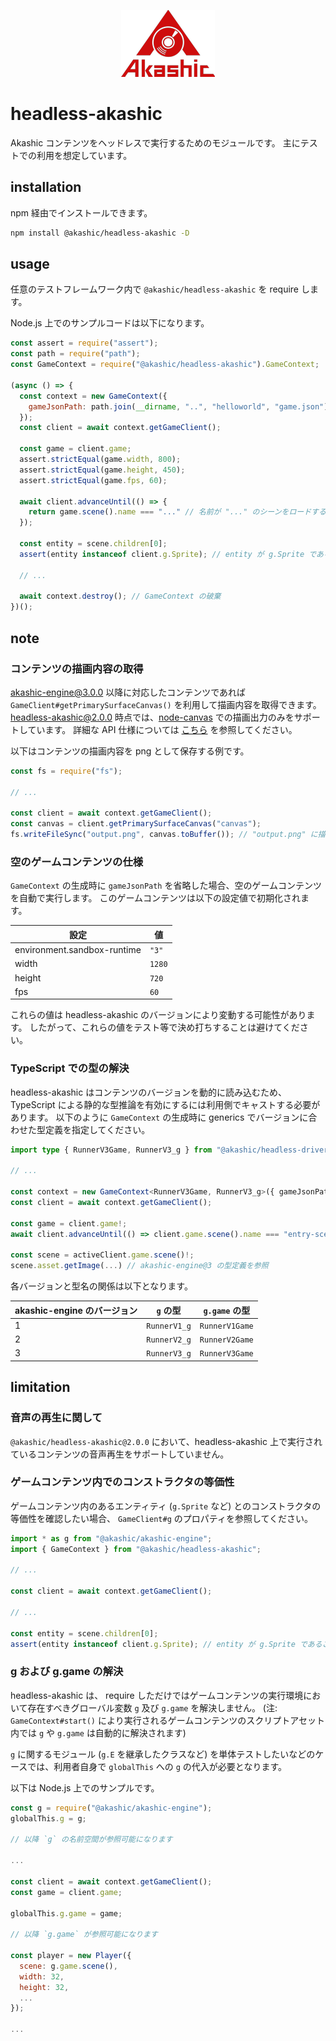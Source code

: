 <p align="center">
<img src="https://raw.githubusercontent.com/akashic-games/headless-akashic/main/img/akashic.png" />
</p>

# headless-akashic

Akashic コンテンツをヘッドレスで実行するためのモジュールです。
主にテストでの利用を想定しています。

## installation

npm 経由でインストールできます。

```sh
npm install @akashic/headless-akashic -D
```

## usage

任意のテストフレームワーク内で `@akashic/headless-akashic` を require します。

Node.js 上でのサンプルコードは以下になります。

```javascript
const assert = require("assert");
const path = require("path");
const GameContext = require("@akashic/headless-akashic").GameContext;

(async () => {
  const context = new GameContext({
    gameJsonPath: path.join(__dirname, "..", "helloworld", "game.json") // テストする game.json のパス
  });
  const client = await context.getGameClient();

  const game = client.game;
  assert.strictEqual(game.width, 800);
  assert.strictEqual(game.height, 450);
  assert.strictEqual(game.fps, 60);

  await client.advanceUntil(() => {
    return game.scene().name === "..." // 名前が "..." のシーンをロードするまで進める
  });

  const entity = scene.children[0];
  assert(entity instanceof client.g.Sprite); // entity が g.Sprite であることを確認

  // ...

  await context.destroy(); // GameContext の破棄
})();

```

## note

### コンテンツの描画内容の取得

akashic-engine@3.0.0 以降に対応したコンテンツであれば `GameClient#getPrimarySurfaceCanvas()` を利用して描画内容を取得できます。
headless-akashic@2.0.0 時点では、[node-canvas][node-canvas] での描画出力のみをサポートしています。
詳細な API 仕様については [こちら][node-canvas] を参照してください。

以下はコンテンツの描画内容を png として保存する例です。

```javascript
const fs = require("fs");

// ...

const client = await context.getGameClient();
const canvas = client.getPrimarySurfaceCanvas("canvas");
fs.writeFileSync("output.png", canvas.toBuffer()); // "output.png" に描画内容を書き出し
```

### 空のゲームコンテンツの仕様

`GameContext` の生成時に `gameJsonPath` を省略した場合、空のゲームコンテンツを自動で実行します。
このゲームコンテンツは以下の設定値で初期化されます。

| 設定 | 値 |
| --- | --- |
| environment.sandbox-runtime | `"3"` |
| width | `1280` |
| height | `720` |
| fps | `60` |

これらの値は headless-akashic のバージョンにより変動する可能性があります。
したがって、これらの値をテスト等で決め打ちすることは避けてください。

### TypeScript での型の解決

headless-akashic はコンテンツのバージョンを動的に読み込むため、TypeScript による静的な型推論を有効にするには利用側でキャストする必要があります。
以下のように `GameContext` の生成時に generics でバージョンに合わせた型定義を指定してください。

```typescript
import type { RunnerV3Game, RunnerV3_g } from "@akashic/headless-driver";

// ...

const context = new GameContext<RunnerV3Game, RunnerV3_g>({ gameJsonPath }); // generics による型の指定 (v3 の場合)
const client = await context.getGameClient();

const game = client.game!;
await client.advanceUntil(() => client.game.scene().name === "entry-scene");

const scene = activeClient.game.scene()!;
scene.asset.getImage(...) // akashic-engine@3 の型定義を参照
```

各バージョンと型名の関係は以下となります。

| akashic-engine のバージョン | `g` の型 | `g.game` の型 |
| --- | --- | --- |
| 1 | `RunnerV1_g` | `RunnerV1Game` |
| 2 | `RunnerV2_g` | `RunnerV2Game` |
| 3 | `RunnerV3_g` | `RunnerV3Game` |

## limitation

### 音声の再生に関して

`@akashic/headless-akashic@2.0.0` において、headless-akashic 上で実行されているコンテンツの音声再生をサポートしていません。

### ゲームコンテンツ内でのコンストラクタの等価性

ゲームコンテンツ内のあるエンティティ (`g.Sprite` など) とのコンストラクタの等価性を確認したい場合、 `GameClient#g` のプロパティを参照してください。

```javascript
import * as g from "@akashic/akashic-engine";
import { GameContext } from "@akashic/headless-akashic";

// ...

const client = await context.getGameClient();

// ...

const entity = scene.children[0];
assert(entity instanceof client.g.Sprite); // entity が g.Sprite であることを確認
```

### g および g.game の解決

headless-akashic は、 require しただけではゲームコンテンツの実行環境において存在すべきグローバル変数 `g` 及び `g.game` を解決しません。
(注: `GameContext#start()` により実行されるゲームコンテンツのスクリプトアセット内では `g` や `g.game` は自動的に解決されます)

`g` に関するモジュール (`g.E` を継承したクラスなど) を単体テストしたいなどのケースでは、利用者自身で `globalThis` への `g` の代入が必要となります。

以下は Node.js 上でのサンプルです。

```javascript
const g = require("@akashic/akashic-engine");
globalThis.g = g;

// 以降 `g` の名前空間が参照可能になります

...

const client = await context.getGameClient();
const game = client.game;

globalThis.g.game = game;

// 以降 `g.game` が参照可能になります

const player = new Player({
  scene: g.game.scene(),
  width: 32,
  height: 32,
  ...
});

...

```

[node-canvas]: https://github.com/Automattic/node-canvas
